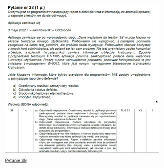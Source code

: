 ![img.png](../Pytania/screeny/img_37.png)
![img.png](screeny/img_37.png)

[Pytanie 39](../Pytania/Pyt_39.md)